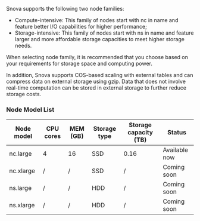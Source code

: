 Snova supports the following two node families:

- Compute-intensive: This family of nodes start with nc in name and feature better I/O capabilities for higher performance;
- Storage-intensive: This family of nodes start with ns in name and feature larger and more affordable storage capacities to meet higher storage needs.

When selecting node family, it is recommended that you choose based on your requirements for storage space and computing power.

In addition, Snova supports COS-based scaling with external tables and can compress data on external storage using gzip. Data that does not involve real-time computation can be stored in external storage to further reduce storage costs.

### Node Model List

|**Node model** | **CPU cores** | **MEM (GB)** | **Storage type** | **Storage capacity (TB)** | **Status** |
| ------------ | ------------ | -------------- | ------------ | ------------------ | -------- |
| nc.large     | 4            | 16             | SSD          | 0.16               | Available now   |
| nc.xlarge    | /            | /              | SSD          | /                  | Coming soon |
| ns.large     | /            | /              | HDD          | /                  | Coming soon |
| ns.xlarge    | /            | /              | HDD          | /                  | Coming soon |

